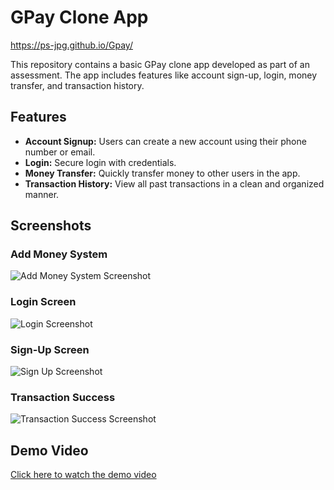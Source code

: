# GPay Clone App
https://ps-jpg.github.io/Gpay/

This repository contains a basic GPay clone app developed as part of an assessment. The app includes features like account sign-up, login, money transfer, and transaction history.

## Features
- **Account Signup:** Users can create a new account using their phone number or email.
- **Login:** Secure login with credentials.
- **Money Transfer:** Quickly transfer money to other users in the app.
- **Transaction History:** View all past transactions in a clean and organized manner.

## Screenshots

### Add Money System
![Add Money System Screenshot](output/AddMoney_System.png)

### Login Screen
![Login Screenshot](output/Login1.png)

### Sign-Up Screen
![Sign Up Screenshot](output/SignUp.png)

### Transaction Success
![Transaction Success Screenshot](output/Transaction_Success.png)

## Demo Video
[Click here to watch the demo video](output/demo%20of%20gpay.mp4)

